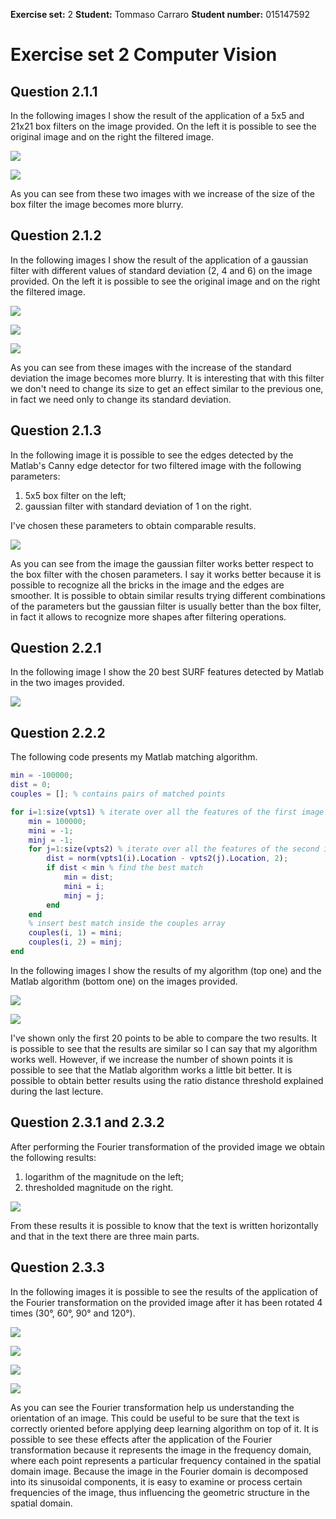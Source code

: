 **Exercise set:** 2 **Student:** Tommaso Carraro **Student number:** 015147592

# Exercise set 2 Computer Vision

## Question 2.1.1

In the following images I show the result of the application of a 5x5 and 21x21 box filters on the image provided. On the left it is possible to see the original image and on the right the filtered image.

![](C:\Users\tomma\Desktop\uni\Helsinki\corsi\computerVision\esercizi\2\5x5.png)

![](C:\Users\tomma\Desktop\uni\Helsinki\corsi\computerVision\esercizi\2\21x21.png)

As you can see from these two images with we increase of the size of the box filter the image becomes more blurry.

## Question 2.1.2

In the following images I show the result of the application of a gaussian filter with different values of standard deviation (2, 4 and 6) on the image provided. On the left it is possible to see the original image and on the right the filtered image.

![](C:\Users\tomma\Desktop\uni\Helsinki\corsi\computerVision\esercizi\2\std2.png)

![](C:\Users\tomma\Desktop\uni\Helsinki\corsi\computerVision\esercizi\2\std4.png)

![](C:\Users\tomma\Desktop\uni\Helsinki\corsi\computerVision\esercizi\2\std6.png)

As you can see from these images with the increase of the standard deviation the image becomes more blurry. It is interesting that with this filter we don't need to change its size to get an effect similar to the previous one, in fact we need only to change its standard deviation.

## Question 2.1.3

In the following image it is possible to see the edges detected by the Matlab's Canny edge detector for two filtered image with the following parameters:

1. 5x5 box filter on the left;
2. gaussian filter with standard deviation of 1 on the right.

I've chosen these parameters to obtain comparable results.

![](C:\Users\tomma\Desktop\uni\Helsinki\corsi\computerVision\esercizi\2\5x5_against_std1.png)

As you can see from the image the gaussian filter works better respect to the box filter with the chosen parameters. I say it works better because it is possible to recognize all the bricks in the image and the edges are smoother. It is possible to obtain similar results trying different combinations of the parameters but the gaussian filter is usually better than the box filter, in fact it allows to recognize more shapes after filtering operations.

## Question 2.2.1

In the following image I show the 20 best SURF features detected by Matlab in the two images provided.

<img src="C:\Users\tomma\Desktop\uni\Helsinki\corsi\computerVision\esercizi\2\featuresDetected.png" />

## Question 2.2.2

The following code presents my Matlab matching algorithm.

```matlab
min = -100000;
dist = 0;
couples = []; % contains pairs of matched points

for i=1:size(vpts1) % iterate over all the features of the first image
    min = 100000;
    mini = -1;
    minj = -1;
    for j=1:size(vpts2) % iterate over all the features of the second image
        dist = norm(vpts1(i).Location - vpts2(j).Location, 2);
        if dist < min % find the best match
            min = dist;
            mini = i;
            minj = j;
        end
    end
    % insert best match inside the couples array
    couples(i, 1) = mini;
    couples(i, 2) = minj;
end
```
In the following images I show the results of my algorithm (top one) and the Matlab algorithm (bottom one) on the images provided.

![](C:\Users\tomma\Desktop\uni\Helsinki\corsi\computerVision\esercizi\2\myMatched.png)

![](C:\Users\tomma\Desktop\uni\Helsinki\corsi\computerVision\esercizi\2\MATLABmatched.png)

I've shown only the first 20 points to be able to compare the two results. It is possible to see that the results are similar so I can say that my algorithm works well. However, if we increase the number of shown points it is possible to see that the Matlab algorithm works a little bit better. It is possible to obtain better results using the ratio distance threshold explained during the last lecture.

## Question 2.3.1 and 2.3.2

After performing the Fourier transformation of the provided image we obtain the following results:

1. logarithm of the magnitude on the left;
2. thresholded magnitude on the right.

![](C:\Users\tomma\Desktop\uni\Helsinki\corsi\computerVision\esercizi\2\fourier1.png)

From these results it is possible to know that the text is written horizontally and that in the text there are three main parts.

## Question 2.3.3

In the following images it is possible to see the results of the application of the Fourier transformation on the provided image after it has been rotated 4 times (30°, 60°, 90° and 120°).

![](C:\Users\tomma\Desktop\uni\Helsinki\corsi\computerVision\esercizi\2\30.png)

![](C:\Users\tomma\Desktop\uni\Helsinki\corsi\computerVision\esercizi\2\60.png)

![](C:\Users\tomma\Desktop\uni\Helsinki\corsi\computerVision\esercizi\2\90.png)

![](C:\Users\tomma\Desktop\uni\Helsinki\corsi\computerVision\esercizi\2\120.png)

As you can see the Fourier transformation help us understanding the orientation of an image. This could be useful to be sure that the text is correctly oriented before applying deep learning algorithm on top of it. It is possible to see these effects after the application of the Fourier transformation because it represents the image in the frequency domain, where each point represents a particular frequency contained in the spatial domain image. Because the image in the Fourier domain is decomposed into its sinusoidal components, it is easy to examine or process certain frequencies of the image, thus influencing the geometric structure in the spatial domain.